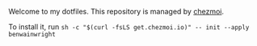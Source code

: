 Welcome to my dotfiles. This repository is managed by [chezmoi](https://www.chezmoi.io/).

To install it, run `sh -c "$(curl -fsLS get.chezmoi.io)" -- init --apply benwainwright`
